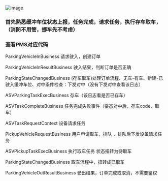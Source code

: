 ![image](https://github.com/user-attachments/assets/3db583d9-0593-4e09-b0c0-7325968a2785)

### 首先熟悉缓冲车位状态上报，任务完成，请求任务，执行存车取车，（消防不用管，挪车先不考虑）
### 查看PMS对应代码

ParkingVehicleInBusiness 请求驶入，创建订单

ParkingVehicleInResultBusiness 驶入结果，判断订单是否正确

ParkingStateChangedBusiness (存车取车)处理订单流程、无车-有车、新建-已驶入缓冲车位、对中条件检查：下发对中（没有下发对中查看该日志）

ASVParkingTaskExecBusiness 存车（该日志看是否已存车）


ASVTaskCompleteBusiness 任务完成失败事件（姿态对中后，存车code，取车）

ASVTaskRequestContext 设备请求任务


PickupVehicleRequestBusiness 用户申请取车，排队 ，排队后下发设备请求任务

ASVPickupTaskExecBusiness 执行取车任务  状态扭转为待取车

ParkingStateChangedBusiness 取车流程中，扭转成已取车

ParkingVehicleOutResultBusiness 驶出结果，订单完成或取消，不需要鉴权
